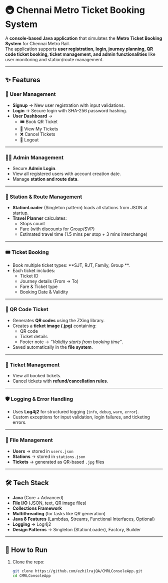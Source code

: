 # 🚇 Chennai Metro Ticket Booking System

A **console-based Java application** that simulates the **Metro Ticket Booking System** for Chennai Metro Rail.  
The application supports **user registration, login, journey planning, QR code ticket booking, ticket management, and admin functionalities** like user monitoring and station/route management.  

---

## ✨ Features  

### 👤 User Management
- **Signup** → New user registration with input validations.  
- **Login** → Secure login with SHA-256 password hashing.  
- **User Dashboard** →  
  - 🎟️ Book QR Ticket  
  - 📂 View My Tickets  
  - ❌ Cancel Tickets  
  - 🚪 Logout  

---

### 👨‍💼 Admin Management
- Secure **Admin Login**.  
- View all registered users with account creation date.  
- Manage **station and route data**.  

---

### 🚉 Station & Route Management
- **StationLoader** (Singleton pattern) loads all stations from JSON at startup.  
- **Travel Planner** calculates:  
  - Stops count  
  - Fare (with discounts for Group/SVP)  
  - Estimated travel time (1.5 mins per stop + 3 mins interchange)  

---

### 🎟️ Ticket Booking
- Book multiple ticket types: **SJT, RJT, Family, Group **.  
- Each ticket includes:  
  - Ticket ID  
  - Journey details (From → To)  
  - Fare & Ticket type  
  - Booking Date & Validity  

---

### 📲 QR Code Ticket
- Generates **QR codes** using the ZXing library.  
- Creates a **ticket image (.jpg)** containing:  
  - QR code  
  - Ticket details  
  - Footer note → *“Validity starts from booking time”*.  
- Saved automatically in the **file system**.  

---

### 📂 Ticket Management
- View all booked tickets.  
- Cancel tickets with **refund/cancellation rules**.  

---

### 🛡️ Logging & Error Handling
- Uses **Log4j2** for structured logging (`info`, `debug`, `warn`, `error`).  
- Custom exceptions for input validation, login failures, and ticketing errors.  

---

### 📂 File Management
- **Users** → stored in `users.json`  
- **Stations** → stored in `stations.json`  
- **Tickets** → generated as QR-based `.jpg` files  

---

## 🛠️ Tech Stack
- **Java** (Core + Advanced)  
- **File I/O** (JSON, text, QR image files)  
- **Collections Framework**  
- **Multithreading** (for tasks like QR generation)  
- **Java 8 Features** (Lambdas, Streams, Functional Interfaces, Optional)  
- **Logging** → Log4j2  
- **Design Patterns** → Singleton (StationLoader), Factory, Builder  

---

## 🚀 How to Run
1. Clone the repo:  
   ```bash
   git clone https://github.com/ezhilrajQA/CMRLConsoleApp.git
   cd CMRLConsoleApp
